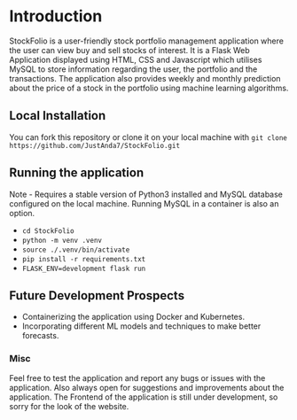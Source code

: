 # Introduction

StockFolio is a user-friendly stock portfolio management application where the user can view buy and sell stocks of interest. It is a Flask Web Application displayed using HTML, CSS and Javascript which utilises MySQL to store
information regarding the user, the portfolio and the transactions. The application also provides weekly and monthly prediction about the price of a stock in the portfolio using machine learning algorithms.

## Local Installation

You can fork this repository or clone it on your local machine with `git clone https://github.com/JustAnda7/StockFolio.git`

## Running the application

Note - Requires a stable version of Python3 installed and MySQL database configured on the local machine. Running MySQL in a container is also an option.

- `cd StockFolio`
- `python -m venv .venv`
- `source ./.venv/bin/activate`
- `pip install -r requirements.txt`
- `FLASK_ENV=development flask run`

## Future Development Prospects

- Containerizing the application using Docker and Kubernetes.
- Incorporating different ML models and techniques to make better forecasts.

### Misc

Feel free to test the application and report any bugs or issues with the application. Also always open for suggestions and improvements about the application.
The Frontend of the application is still under development, so sorry for the look of the website.
